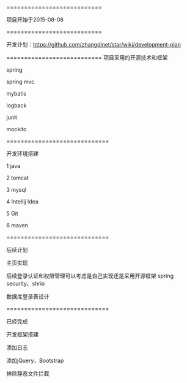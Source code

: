 ===========================

项目开始于2015-08-08

===========================

开发计划：https://github.com/zhangdinet/star/wiki/development-plan

===========================
项目采用的开源技术和框架

spring

spring mvc

mybatis

logback

junit

mockito

=============================

开发环境搭建

1 java

2 tomcat

3 mysql

4 Intellij Idea

5 Git

6 maven

=============================

后续计划

主页实现

后续登录认证和权限管理可以考虑是自己实现还是采用开源框架 spring security、shrio

数据库登录表设计

=============================

已经完成

开发框架搭建

添加日志

添加jQuery、Bootstrap

排除静态文件拦截

